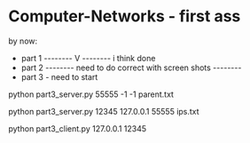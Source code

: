 # Computer-Networks - first ass

by now:
- part 1 -------- V -------- i think done
- part 2 -------- need to do correct with screen shots -------- 
- part 3 - need to start



python part3_server.py 55555 -1 -1 parent.txt

python part3_server.py 12345 127.0.0.1 55555 ips.txt

python part3_client.py 127.0.0.1 12345
